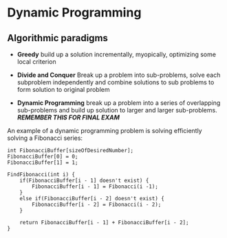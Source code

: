 # Dynamic Programming 

## Algorithmic paradigms

* **Greedy** build up a solution incrementally, myopically, optimizing some local criterion

* **Divide and Conquer** Break up a problem into sub-problems, solve each subproblem independently and combine solutions to sub problems to form solution to original problem

* **Dynamic Programming** break up a problem into a series of overlapping sub-problems and build up solution to larger and larger sub-problems. ***REMEMBER THIS FOR FINAL EXAM***

An example of a dynamic programming problem is solving efficiently solving a Fibonacci series:
~~~
int FibonacciBuffer[sizeOfDesiredNumber];  
FibonacciBuffer[0] = 0;
FibonacciBuffer[1] = 1;

FindFibonacci(int i) {
    if(FibonacciBuffer[i - 1] doesn't exist) {
        FibonacciBuffer[i - 1] = Fibonacci(i -1);
    }
    else if(FibonacciBuffer[i - 2] doesn't exist) {
        FibonacciBuffer[i - 2] = Fibonacci(i - 2);
    }

    return FibonacciBuffer[i - 1] + FibonacciBuffer[i - 2];
}
~~~